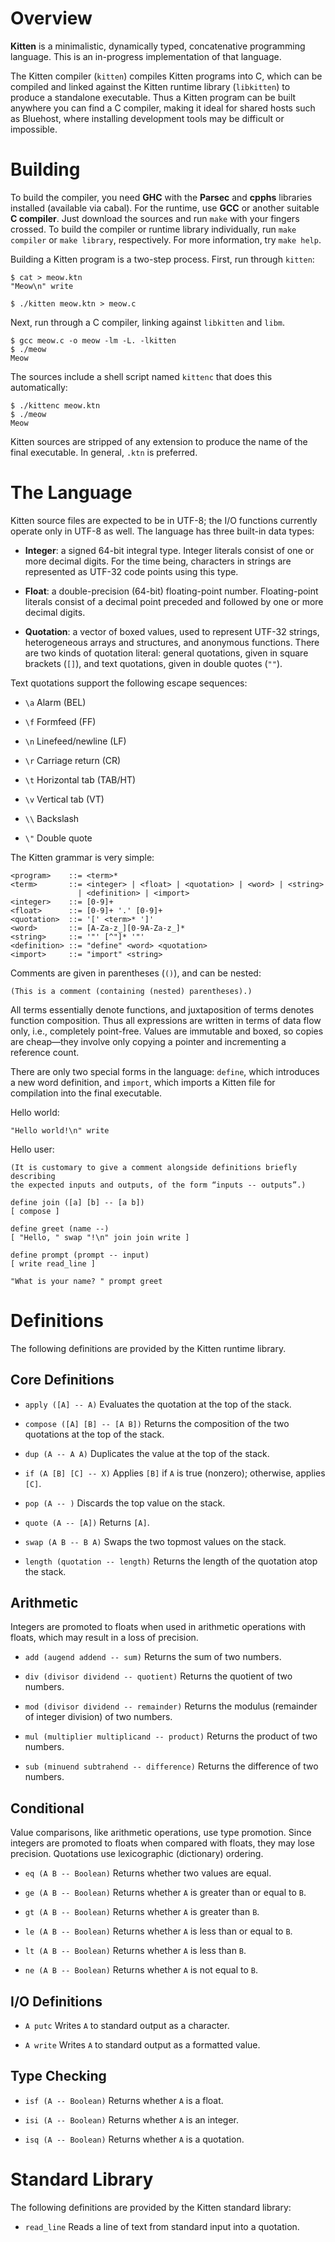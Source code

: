 # Overview

**Kitten** is a minimalistic, dynamically typed, concatenative programming
language. This is an in-progress implementation of that language.

The Kitten compiler (`kitten`) compiles Kitten programs into C, which can be
compiled and linked against the Kitten runtime library (`libkitten`) to produce
a standalone executable. Thus a Kitten program can be built anywhere you can
find a C compiler, making it ideal for shared hosts such as Bluehost, where
installing development tools may be difficult or impossible.

# Building

To build the compiler, you need **GHC** with the **Parsec** and **cpphs**
libraries installed (available via cabal). For the runtime, use **GCC**
or another suitable **C compiler**. Just download the sources and run `make`
with your fingers crossed. To build the compiler or runtime library
individually, run `make compiler` or `make library`, respectively. For more
information, try `make help`.

Building a Kitten program is a two-step process. First, run through `kitten`:

    $ cat > meow.ktn
    "Meow\n" write

    $ ./kitten meow.ktn > meow.c

Next, run through a C compiler, linking against `libkitten` and `libm`.

    $ gcc meow.c -o meow -lm -L. -lkitten
    $ ./meow
    Meow

The sources include a shell script named `kittenc` that does this automatically:

    $ ./kittenc meow.ktn
    $ ./meow
    Meow

Kitten sources are stripped of any extension to produce the name of the final
executable. In general, `.ktn` is preferred.

# The Language

Kitten source files are expected to be in UTF-8; the I/O functions currently
operate only in UTF-8 as well. The language has three built-in data types:

  * **Integer**: a signed 64-bit integral type. Integer literals consist of one
    or more decimal digits. For the time being, characters in strings are
    represented as UTF-32 code points using this type.

  * **Float**: a double-precision (64-bit) floating-point number. Floating-point
    literals consist of a decimal point preceded and followed by one or more
    decimal digits.

  * **Quotation**: a vector of boxed values, used to represent UTF-32 strings,
    heterogeneous arrays and structures, and anonymous functions. There are two
    kinds of quotation literal: general quotations, given in square brackets
    (`[]`), and text quotations, given in double quotes (`""`).

Text quotations support the following escape sequences:

  * `\a` Alarm (BEL)

  * `\f` Formfeed (FF)

  * `\n` Linefeed/newline (LF)

  * `\r` Carriage return (CR)

  * `\t` Horizontal tab (TAB/HT)

  * `\v` Vertical tab (VT)

  * `\\` Backslash

  * `\"` Double quote

The Kitten grammar is very simple:

    <program>    ::= <term>*
    <term>       ::= <integer> | <float> | <quotation> | <word> | <string>
                   | <definition> | <import>
    <integer>    ::= [0-9]+
    <float>      ::= [0-9]+ '.' [0-9]+
    <quotation>  ::= '[' <term>* ']'
    <word>       ::= [A-Za-z_][0-9A-Za-z_]*
    <string>     ::= '"' [^"]* '"'
    <definition> ::= "define" <word> <quotation>
    <import>     ::= "import" <string>

Comments are given in parentheses (`()`), and can be nested:

    (This is a comment (containing (nested) parentheses).)

All terms essentially denote functions, and juxtaposition of terms denotes
function composition. Thus all expressions are written in terms of data flow
only, i.e., completely point-free. Values are immutable and boxed, so copies are
cheap—they involve only copying a pointer and incrementing a reference count.

There are only two special forms in the language: `define`, which introduces a
new word definition, and `import`, which imports a Kitten file for compilation
into the final executable.

Hello world:

    "Hello world!\n" write

Hello user:

    (It is customary to give a comment alongside definitions briefly describing
    the expected inputs and outputs, of the form “inputs -- outputs”.)

    define join ([a] [b] -- [a b])
    [ compose ]

    define greet (name --)
    [ "Hello, " swap "!\n" join join write ]

    define prompt (prompt -- input)
    [ write read_line ]

    "What is your name? " prompt greet

# Definitions

The following definitions are provided by the Kitten runtime library.

## Core Definitions

  * `apply ([A] -- A)`
    Evaluates the quotation at the top of the stack.

  * `compose ([A] [B] -- [A B])`
    Returns the composition of the two quotations at the top of the stack.

  * `dup (A -- A A)`
    Duplicates the value at the top of the stack.

  * `if (A [B] [C] -- X)`
    Applies `[B]` if `A` is true (nonzero); otherwise, applies `[C]`.

  * `pop (A -- )`
    Discards the top value on the stack.

  * `quote (A -- [A])`
    Returns `[A]`.

  * `swap (A B -- B A)`
    Swaps the two topmost values on the stack.

  * `length (quotation -- length)`
    Returns the length of the quotation atop the stack.

## Arithmetic

Integers are promoted to floats when used in arithmetic operations with floats,
which may result in a loss of precision.

  * `add (augend addend -- sum)`
    Returns the sum of two numbers.

  * `div (divisor dividend -- quotient)`
    Returns the quotient of two numbers.

  * `mod (divisor dividend -- remainder)`
    Returns the modulus (remainder of integer division) of two numbers.

  * `mul (multiplier multiplicand -- product)`
    Returns the product of two numbers.

  * `sub (minuend subtrahend -- difference)`
    Returns the difference of two numbers.

## Conditional

Value comparisons, like arithmetic operations, use type promotion. Since
integers are promoted to floats when compared with floats, they may lose
precision. Quotations use lexicographic (dictionary) ordering.

  * `eq (A B -- Boolean)`
    Returns whether two values are equal.

  * `ge (A B -- Boolean)`
    Returns whether `A` is greater than or equal to `B`.

  * `gt (A B -- Boolean)`
    Returns whether `A` is greater than `B`.

  * `le (A B -- Boolean)`
    Returns whether `A` is less than or equal to `B`.

  * `lt (A B -- Boolean)`
    Returns whether `A` is less than `B`.

  * `ne (A B -- Boolean)`
    Returns whether `A` is not equal to `B`.

## I/O Definitions

  * `A putc`
    Writes `A` to standard output as a character.

  * `A write`
    Writes `A` to standard output as a formatted value.

## Type Checking

  * `isf (A -- Boolean)`
    Returns whether `A` is a float.

  * `isi (A -- Boolean)`
    Returns whether `A` is an integer.

  * `isq (A -- Boolean)`
    Returns whether `A` is a quotation.

# Standard Library

The following definitions are provided by the Kitten standard library:

  * `read_line`
    Reads a line of text from standard input into a quotation.
